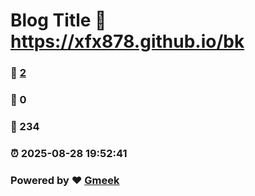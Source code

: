 # Blog Title :link: https://xfx878.github.io/bk 
### :page_facing_up: [2](https://xfx878.github.io/bk/tag.html) 
### :speech_balloon: 0 
### :hibiscus: 234 
### :alarm_clock: 2025-08-28 19:52:41 
### Powered by :heart: [Gmeek](https://github.com/Meekdai/Gmeek)
